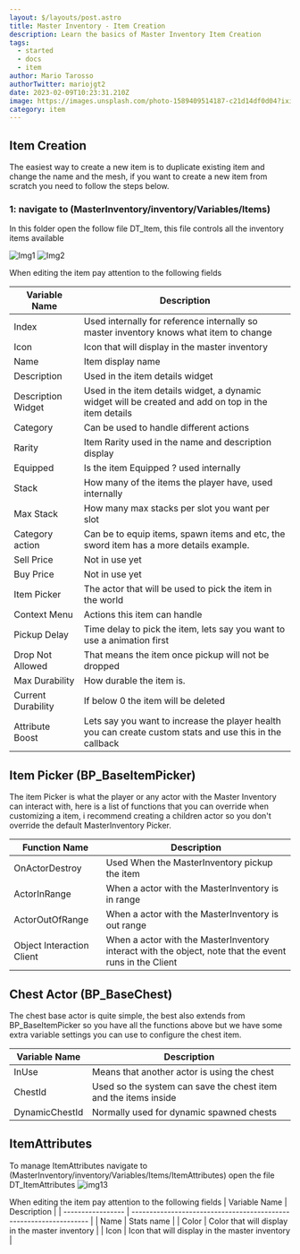 ```yaml
---
layout: $/layouts/post.astro
title: Master Inventory - Item Creation
description: Learn the basics of Master Inventory Item Creation
tags:
  - started
  - docs
  - item
author: Mario Tarosso
authorTwitter: mariojgt2
date: 2023-02-09T10:23:31.210Z
image: https://images.unsplash.com/photo-1589409514187-c21d14df0d04?ixid=MnwxMjA3fDB8MHxwaG90by1wYWdlfHx8fGVufDB8fHx8&ixlib=rb-1.2.1&auto=format&fit=crop&w=1650&q=80
category: item
---
```


## Item Creation

The easiest way to create a new item is to duplicate existing item and change the name and the mesh, if you want to create a new item from scratch you need to follow the steps below.

### 1: navigate to (MasterInventory/inventory/Variables/Items)

In this folder open the follow file DT_Item, this file controls all the inventory items available

![Img1](https://raw.githubusercontent.com/mjgt-Studios/MasterInventoryDocs/imgs/ItemCreate/Img1.png)
![Img2](https://raw.githubusercontent.com/mjgt-Studios/MasterInventoryDocs/imgs/ItemCreate/Img2.png)

When editing the item pay attention to the following fields

| Variable Name             | Description                                                                |
| ----------------- | ------------------------------------------------------------------ |
| Index | Used internally for reference internally so master inventory knows what item to change |
| Icon | Icon that will display in the master inventory |
| Name | Item display name |
| Description | Used in the item details widget |
| Description Widget | Used in the item details widget, a dynamic widget will be created and add on top in the item details |
| Category | Can be used to handle different actions |
| Rarity | Item Rarity used in the name and description display |
| Equipped | Is the item Equipped ? used internally |
| Stack | How many of the items the player have, used internally |
| Max Stack | How many max stacks per slot you want per slot |
| Category action | Can be to equip items, spawn items and etc, the sword item has a more details example. |
| Sell Price | Not in use yet |
| Buy Price | Not in use yet |
| Item Picker | The actor that will be used to pick the item in the world |
| Context Menu | Actions this item can handle |
| Pickup Delay | Time delay to pick the item, lets say you want to use a animation first |
| Drop Not Allowed | That means the item once pickup will not be dropped |
| Max Durability | How durable the item is. |
| Current Durability | If below 0 the item will be deleted |
| Attribute Boost | Lets say you want to increase the player health you can create custom stats and use this in the callback |

## Item Picker (BP_BaseItemPicker)
The item Picker is what the player or any actor with the Master Inventory can interact with, here is a list of functions that you can override when customizing a item, i recommend creating a children actor so you don't override the default MasterInventory Picker.

| Function Name             | Description                                                                |
| ----------------- | ------------------------------------------------------------------ |
| OnActorDestroy | Used When the MasterInventory pickup the item |
| ActorInRange | When a actor with the MasterInventory is in range |
| ActorOutOfRange | When a actor with the MasterInventory is out range |
| Object Interaction Client | When a actor with the MasterInventory interact with the object, note that the event runs in the Client |

## Chest Actor (BP_BaseChest)
The chest base actor is quite simple, the best also extends from BP_BaseItemPicker so you have all the functions above but we have some extra variable settings you can use to configure the chest item.

| Variable Name             | Description                                                                |
| ----------------- | ------------------------------------------------------------------ |
| InUse | Means that another actor is using the chest |
| ChestId | Used so the system can save the chest item and the items inside |
| DynamicChestId | Normally used for dynamic spawned chests |

## ItemAttributes

To manage ItemAttributes navigate to (MasterInventory/inventory/Variables/Items/ItemAttributes) open the file DT_ItemAttributes
![img13](https://raw.githubusercontent.com/mjgt-Studios/MasterInventoryDocs/main/img/img13.png)

When editing the item pay attention to the following fields
| Variable Name             | Description                                                                |
| ----------------- | ------------------------------------------------------------------ |
| Name | Stats name |
| Color | Color that will display in the master inventory |
| Icon | Icon that will display in the master inventory |

